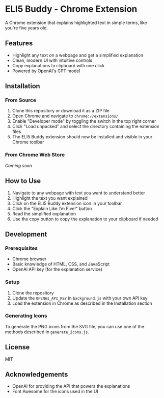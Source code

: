 # ELI5 Buddy - Chrome Extension

A Chrome extension that explains highlighted text in simple terms, like you're five years old.

## Features

- Highlight any text on a webpage and get a simplified explanation
- Clean, modern UI with intuitive controls
- Copy explanations to clipboard with one click
- Powered by OpenAI's GPT model

## Installation

### From Source

1. Clone this repository or download it as a ZIP file
2. Open Chrome and navigate to `chrome://extensions/`
3. Enable "Developer mode" by toggling the switch in the top right corner
4. Click "Load unpacked" and select the directory containing the extension files
5. The ELI5 Buddy extension should now be installed and visible in your Chrome toolbar

### From Chrome Web Store

*Coming soon*

## How to Use

1. Navigate to any webpage with text you want to understand better
2. Highlight the text you want explained
3. Click on the ELI5 Buddy extension icon in your toolbar
4. Click the "Explain Like I'm Five!" button
5. Read the simplified explanation
6. Use the copy button to copy the explanation to your clipboard if needed

## Development

### Prerequisites

- Chrome browser
- Basic knowledge of HTML, CSS, and JavaScript
- OpenAI API key (for the explanation service)

### Setup

1. Clone the repository
2. Update the `OPENAI_API_KEY` in `background.js` with your own API key
3. Load the extension in Chrome as described in the Installation section

### Generating Icons

To generate the PNG icons from the SVG file, you can use one of the methods described in `generate_icons.js`.

## License

MIT

## Acknowledgements

- OpenAI for providing the API that powers the explanations
- Font Awesome for the icons used in the UI
